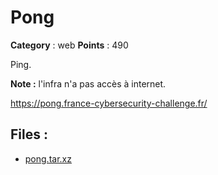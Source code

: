 # Pong

**Category** : web
**Points** : 490

Ping.

**Note :** l'infra n'a pas accès à internet.


https://pong.france-cybersecurity-challenge.fr/

## Files : 
 - [pong.tar.xz](./pong.tar.xz)


